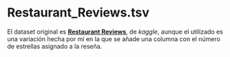 # Restaurant_Reviews.tsv
El dataset original es [**Restaurant Reviews**](https://www.kaggle.com/akram24/restaurant-reviews), de *kaggle*, aunque el utilizado es una variación hecha por mí en la que se añade una columna con el número de estrellas asignado a la reseña.